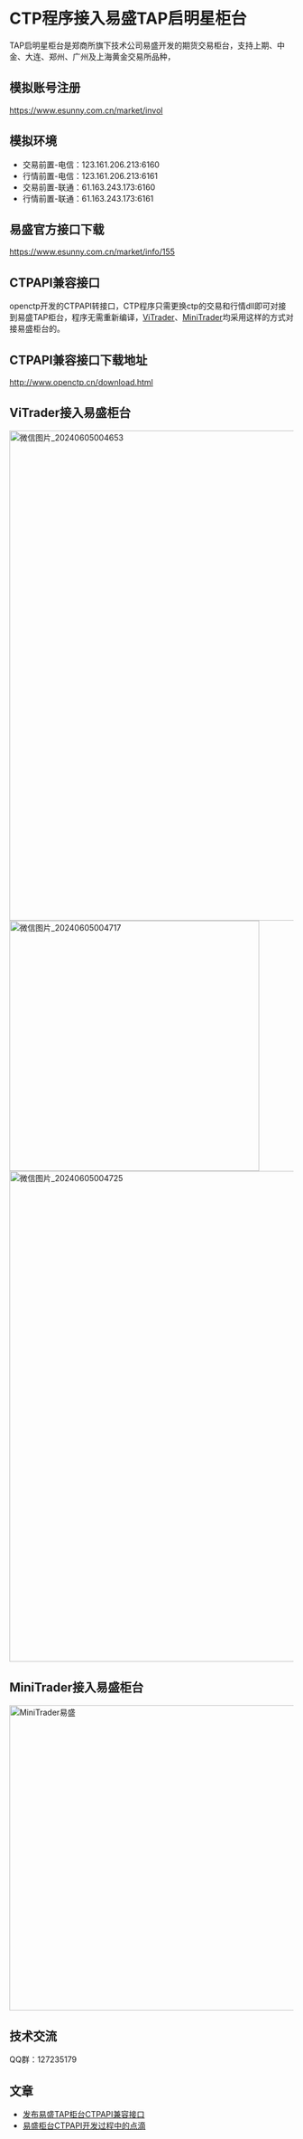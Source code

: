 # CTP程序接入易盛TAP启明星柜台

TAP启明星柜台是郑商所旗下技术公司易盛开发的期货交易柜台，支持上期、中金、大连、郑州、广州及上海黄金交易所品种，

## 模拟账号注册
https://www.esunny.com.cn/market/invol

## 模拟环境
- 交易前置-电信：123.161.206.213:6160
- 行情前置-电信：123.161.206.213:6161
- 交易前置-联通：61.163.243.173:6160
- 行情前置-联通：61.163.243.173:6161

## 易盛官方接口下载
https://www.esunny.com.cn/market/info/155

## CTPAPI兼容接口
openctp开发的CTPAPI转接口，CTP程序只需更换ctp的交易和行情dll即可对接到易盛TAP柜台，程序无需重新编译，[ViTrader](https://github.com/openctp/ViTrader)、[MiniTrader](https://github.com/openctp/MiniTrader)均采用这样的方式对接易盛柜台的。

## CTPAPI兼容接口下载地址
http://www.openctp.cn/download.html

## ViTrader接入易盛柜台
<img width="867" alt="微信图片_20240605004653" src="https://github.com/openctp/openctp/assets/83346523/b2dc77ee-b9e6-48c7-9832-f5cb782eb3b0">
<img width="443" alt="微信图片_20240605004717" src="https://github.com/openctp/openctp/assets/83346523/fbd78676-0eb8-4614-a80e-540076ff445f">
<img width="868" alt="微信图片_20240605004725" src="https://github.com/openctp/openctp/assets/83346523/39a726f9-2d57-47b4-aa1f-b3f813372900">

## MiniTrader接入易盛柜台
<img width="540" alt="MiniTrader易盛" src="https://github.com/openctp/openctp/assets/83346523/b908203a-e3da-4e25-b5d3-c1c6851f4aea">

## 技术交流
QQ群：127235179

## 文章
- [发布易盛TAP柜台CTPAPI兼容接口](https://mp.weixin.qq.com/s?__biz=Mzk0ODI0NDE2Ng==&mid=2247485322&idx=1&sn=ee64ebd1f7f02eaf4389958094caedb3&chksm=c36bdc23f41c5535db8de4be76b107f2c84a5c08d29421d32c036b9582f0779323dd0156152c&token=2002405740&lang=zh_CN#rd)
- [易盛柜台CTPAPI开发过程中的点滴](https://mp.weixin.qq.com/s?__biz=Mzk0ODI0NDE2Ng==&mid=2247485300&idx=1&sn=adfa7d261f6093eee8f2ef829784174e&chksm=c36bdcddf41c55cb432e7417b32eb6c62f3b325d3ab54478f0208736dbab58ed77b8d673ac3b&token=2002405740&lang=zh_CN#rd)
